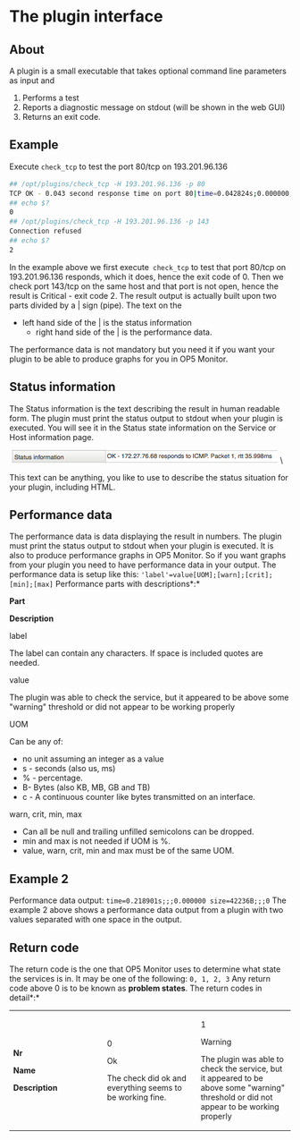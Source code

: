 # The plugin interface

## About

A plugin is a small executable that takes optional command line parameters as input and

1. Performs a test
2. Reports a diagnostic message on stdout (will be shown in the web GUI)
3. Returns an exit code.

## Example

Execute `check_tcp` to test the port 80/tcp on 193.201.96.136

``` {.bash data-syntaxhighlighter-params="brush: bash; gutter: false; theme: Confluence" data-theme="Confluence" style="brush: bash; gutter: false; theme: Confluence"}
## /opt/plugins/check_tcp -H 193.201.96.136 -p 80
TCP OK - 0.043 second response time on port 80|time=0.042824s;0.000000;0.000000;0.000000;10.000000
## echo $?
0
## /opt/plugins/check_tcp -H 193.201.96.136 -p 143
Connection refused
## echo $?
2
```

 In the example above we first execute` check_tcp` to test that port 80/tcp on 193.201.96.136 responds, which it does, hence the exit code of 0.
 Then we check port 143/tcp on the same host and that port is not open, hence the result is Critical - exit code 2.
 The result output is actually built upon two parts divided by a | sign (pipe). The text on the

- left hand side of the | is the status information
  - right hand side of the | is the performance data.

The performance data is not mandatory but you need it if you want your plugin to be able to produce graphs for you in OP5 Monitor.

## Status information

The Status information is the text describing the result in human readable form. The plugin must print the status output to stdout when your plugin is executed.
 You will see it in the Status state information on the Service or Host information page.

![](images/16482419/19235818.png) \


 This text can be anything, you like to use to describe the status situation for your plugin, including HTML.

## Performance data

The performance data is data displaying the result in numbers. The plugin must print the status output to stdout when your plugin is executed. It is also to produce performance graphs in OP5 Monitor.
 So if you want graphs from your plugin you need to have performance data in your output.
 The performance data is setup like this:
 `'label'=value[UOM];[warn];[crit];[min];[max]`
 Performance parts with descriptions*:*

**Part**

**Description**

label

The label can contain any characters. If space is included quotes are needed.

value

The plugin was able to check the service, but it appeared to be above some "warning" threshold or did not appear to be working properly

UOM

Can be any of:

- no unit assuming an integer as a value
- s - seconds (also us, ms)
- % - percentage.
- B- Bytes (also KB, MB, GB and TB)
- c - A continuous counter like bytes transmitted on an interface.

warn, crit, min, max

- Can all be null and trailing unfilled semicolons can be dropped.
- min and max is not needed if UOM is %.
- value, warn, crit, min and max must be of the same UOM.

## Example 2

Performance data output:
 `time=0.218901s;;;0.000000 size=42236B;;;0`
 The example 2 above shows a performance data output from a plugin with two values separated with one space in the output.

## Return code

The return code is the one that OP5 Monitor uses to determine what state the services is in. It may be one of the following:
 `0, 1, 2, 3`
 Any return code above 0 is to be known as **problem states**.
 The return codes in detail*:*

<table>
<colgroup>
<col width="33%" />
<col width="33%" />
<col width="33%" />
</colgroup>
<tbody>
<tr class="odd">
<td align="left"><p><strong>Nr</strong></p>
<p><strong>Name</strong></p>
<p><strong>Description</strong></p></td>
<td align="left"><p>0</p>
<p>Ok</p>
<p>The check did ok and everything seems to be working fine.</p></td>
<td align="left"><p>1</p>
<p>Warning</p>
<p>The plugin was able to check the service, but it appeared to be above some &quot;warning&quot; threshold or did not appear to be working properly</p></td>
</tr>
</tbody>
</table>
